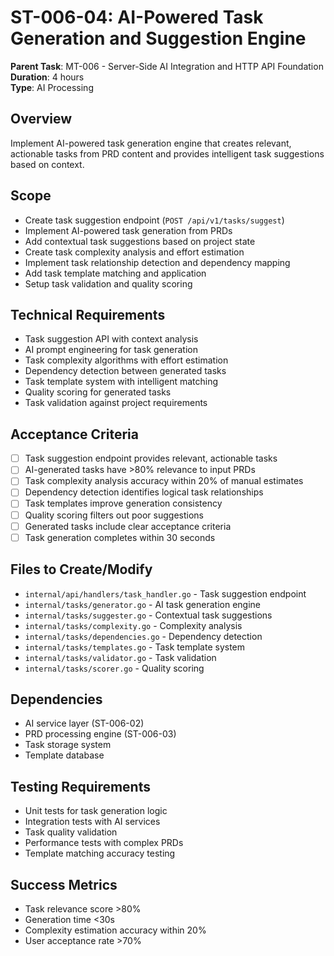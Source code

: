 # ST-006-04: AI-Powered Task Generation and Suggestion Engine

**Parent Task**: MT-006 - Server-Side AI Integration and HTTP API Foundation  
**Duration**: 4 hours  
**Type**: AI Processing

## Overview
Implement AI-powered task generation engine that creates relevant, actionable tasks from PRD content and provides intelligent task suggestions based on context.

## Scope
- Create task suggestion endpoint (`POST /api/v1/tasks/suggest`)
- Implement AI-powered task generation from PRDs
- Add contextual task suggestions based on project state
- Create task complexity analysis and effort estimation
- Implement task relationship detection and dependency mapping
- Add task template matching and application
- Setup task validation and quality scoring

## Technical Requirements
- Task suggestion API with context analysis
- AI prompt engineering for task generation
- Task complexity algorithms with effort estimation
- Dependency detection between generated tasks
- Task template system with intelligent matching
- Quality scoring for generated tasks
- Task validation against project requirements

## Acceptance Criteria
- [ ] Task suggestion endpoint provides relevant, actionable tasks
- [ ] AI-generated tasks have >80% relevance to input PRDs
- [ ] Task complexity analysis accuracy within 20% of manual estimates
- [ ] Dependency detection identifies logical task relationships
- [ ] Task templates improve generation consistency
- [ ] Quality scoring filters out poor suggestions
- [ ] Generated tasks include clear acceptance criteria
- [ ] Task generation completes within 30 seconds

## Files to Create/Modify
- `internal/api/handlers/task_handler.go` - Task suggestion endpoint
- `internal/tasks/generator.go` - AI task generation engine
- `internal/tasks/suggester.go` - Contextual task suggestions
- `internal/tasks/complexity.go` - Complexity analysis
- `internal/tasks/dependencies.go` - Dependency detection
- `internal/tasks/templates.go` - Task template system
- `internal/tasks/validator.go` - Task validation
- `internal/tasks/scorer.go` - Quality scoring

## Dependencies
- AI service layer (ST-006-02)
- PRD processing engine (ST-006-03)
- Task storage system
- Template database

## Testing Requirements
- Unit tests for task generation logic
- Integration tests with AI services
- Task quality validation
- Performance tests with complex PRDs
- Template matching accuracy testing

## Success Metrics
- Task relevance score >80%
- Generation time <30s
- Complexity estimation accuracy within 20%
- User acceptance rate >70%